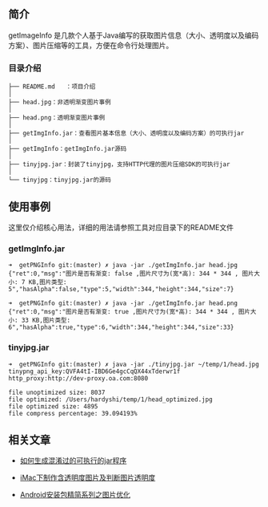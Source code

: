 ## 简介

getImageInfo 是几款个人基于Java编写的获取图片信息（大小、透明度以及编码方案）、图片压缩等的工具，方便在命令行处理图片。

### 目录介绍

	├── README.md	：项目介绍
	│
	├── head.jpg：非透明渐变图片事例
	│
	├── head.png：透明渐变图片事例
	│
	├── getImgInfo.jar：查看图片基本信息（大小、透明度以及编码方案）的可执行jar
	│
	├── getImgInfo：getImgInfo.jar源码
	│
	├── tinyjpg.jar：封装了tinyjpg，支持HTTP代理的图片压缩SDK的可执行jar
	│
	└── tinyjpg：tinyjpg.jar的源码

## 使用事例

这里仅介绍核心用法，详细的用法请参照工具对应目录下的README文件

### getImgInfo.jar

	➜  getPNGInfo git:(master) ✗ java -jar ./getImgInfo.jar head.jpg
	{"ret":0,"msg":"图片是否有渐变: false ,图片尺寸为(宽*高): 344 * 344 , 图片大小: 7 KB,图片类型: 5","hasAlpha":false,"type":5,"width":344,"height":344,"size":7}
	
	➜  getPNGInfo git:(master) ✗ java -jar ./getImgInfo.jar head.png
	{"ret":0,"msg":"图片是否有渐变: true ,图片尺寸为(宽*高): 344 * 344 , 图片大小: 33 KB,图片类型: 6","hasAlpha":true,"type":6,"width":344,"height":344,"size":33}

### tinyjpg.jar

	➜  getPNGInfo git:(master) ✗ java -jar ./tinyjpg.jar ~/temp/1/head.jpg
	tinypng_api_key:QVFA4tI-IBD6Ge4gcCqQX44xTderwr1f
	http_proxy:http://dev-proxy.oa.com:8080
	
	file unoptimized size: 8037
	file optimized: /Users/hardyshi/temp/1/head_optimized.jpg
	file optimized size: 4895
	file compress percentage: 39.094193%
			
## 相关文章

- [如何生成混淆过的可执行的jar程序](http://blog.bihe0832.com/runnable-jar.html)

- [iMac下制作含透明度图片及判断图片透明度](http://blog.bihe0832.com/png_alpha.html)

- [Android安装包精简系列之图片优化](http://blog.bihe0832.com/android-optimize-img.html)